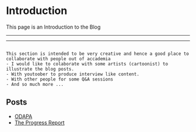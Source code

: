 # Introduction

This page is an Introduction to the Blog

***

***


```{warning}

This section is intended to be very creative and hence a good place to collaborate with people out of accademia 
- I would like to colaborate with some artists (cartoonist) to illustrate the blog posts.
- With youtoober to produce interview like content.
- With other people for some Q&A sessions
- And so much more ...

```

## Posts

- [ODAPA]()
- [The Progress Report]()
